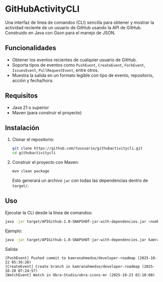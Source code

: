 # GitHubActivityCLI

Una interfaz de línea de comandos (CLI) sencilla para obtener y mostrar la actividad reciente de un usuario de GitHub usando la API de GitHub. Construido en Java con Gson para el manejo de JSON.

## Funcionalidades

- Obtener los eventos recientes de cualquier usuario de GitHub.
- Soporta tipos de eventos como `PushEvent`, `CreateEvent`, `ForkEvent`, `IssuesEvent`, `PullRequestEvent`, entre otros.
- Muestra la salida en un formato legible con tipo de evento, repositorio, acción y fecha/hora.

## Requisitos

- Java 21 o superior
- Maven (para construir el proyecto)

## Instalación

1. Clonar el repositorio:
   ```bash
   git clone https://github.com/tuusuario/githubactivitycli.git
   cd githubactivitycli


2. Construir el proyecto con Maven:

   ```bash
   mvn clean package
   ```

   Esto generará un archivo `jar` con todas las dependencias dentro de `target/`.

## Uso

Ejecutar la CLI desde la línea de comandos:

```bash
java -jar target/APIGithub-1.0-SNAPSHOT-jar-with-dependencies.jar <nombre-de-usuario>
```

Ejemplo:

```bash
java -jar target/APIGithub-1.0-SNAPSHOT-jar-with-dependencies.jar kamranahmedse
```

Salida:

```
[PushEvent] Pushed commit to kamranahmedse/developer-roadmap (2025-10-22 05:39:20)
[CreateEvent] Create branch in kamranahmedse/developer-roadmap (2025-10-28 07:24:57)
[WatchEvent] Watch in Obra-Studio/obra-icons-mr (2025-10-23 02:10:00)

